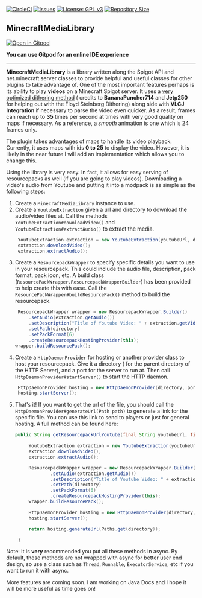 [![CircleCI](https://img.shields.io/circleci/build/github/PulseBeat02/MinecraftMediaLibrary?style=for-the-badge)](https://app.circleci.com/pipelines/github/PulseBeat02/MinecraftMediaLibrary)
[![Issues](https://img.shields.io/github/issues/PulseBeat02/MinecraftMediaLibrary?style=for-the-badge)](https://github.com/PulseBeat02/MinecraftMediaLibrary/issues)
[![License: GPL v3](https://img.shields.io/badge/License-GPLv3-blue.svg?style=for-the-badge)](https://www.gnu.org/licenses/gpl-3.0)
[![Repository Size](https://img.shields.io/github/languages/code-size/PulseBeat02/MinecraftMediaLibrary?style=for-the-badge)](https://github.com/PulseBeat02/MinecraftMediaLibrary)

## MinecraftMediaLibrary

[![Open in Gitpod](https://gitpod.io/button/open-in-gitpod.svg)](https://gitpod.io/#https://github.com/PulseBeat02/MinecraftMediaLibrary)

**You can use Gitpod for an online IDE experience**

---

**MinecraftMediaLibrary** is a library written along the Spigot API and net.minecraft.server classes to provide helpful and
useful classes for other plugins to take advantage of. One of the most important features perhaps is its ability to
play **videos** on a Minecraft Spigot server. It uses
a [very optimized dithering method](https://github.com/PulseBeat02/MinecraftMediaLibrary/blob/master/src/main/java/com/github/pulsebeat02/video/JetpImageDither.java) (
credits to **BananaPuncher714** and **Jetp250** for helping out with the Floyd Steinberg Dithering) along side with 
**VLCJ Integration** if necessary to parse the video even quicker. As a result, frames can reach up to **35** times per
second at times with very good quality on maps if necessary. As a reference, a *smooth* animation is one which is 24
frames only.

The plugin takes advantages of maps to handle its video playback. Currently, it uses maps with ids **0 to 25** to
display the video. However, it is likely in the near future I will add an implementation which allows you to change
this.

Using the library is very easy. In fact, it allows for easy serving of resourcepacks as well (if you are going to play
videos). Downloading a video's audio from Youtube and putting it into a modpack is as simple as the following steps:

1) Create a `MinecraftMediaLibrary` instance to use.
2) Create a `YoutubeExtraction` given a url and directory to download the audio/video files at. Call the
   methods `YoutubeExtraction#downloadVideo()` and `YoutubeExtraction#extractAudio()` to extract the media.
   ```java
    YoutubeExtraction extraction = new YoutubeExtraction(youtubeUrl, directory);
    extraction.downloadVideo();
    extraction.extractAudio();
   ```
3) Create a `ResourcepackWrapper` to specify specific details you want to use in your resourcepack. This could include
   the audio file, description, pack format, pack icon, etc. A build
   class (`ResourcePackWrapper.ResourcepackWrapperBuilder`) has been provided to help create this with ease. Call
   the `ResourcePackWrapper#buildResourcePack()` method to build the resourcepack.
   ```java
    ResourcepackWrapper wrapper = new ResourcepackWrapper.Builder()
        .setAudio(extraction.getAudio())
        .setDescription("Title of Youtube Video: " + extraction.getVideoTitle())
        .setPath(directory)
        .setPackFormat(6)
        .createResourcepackHostingProvider(this);
   wrapper.buildResourcePack();
   ```
4) Create a `HttpDaemonProvider` for hosting or another provider class to host your resourcepack. Give it a directory (
   for the parent directory of the HTTP Server), and a port for the server to run at. Then
   call `HttpDaemonProvider#startServer()` to start the HTTP daemon.
   ```java
    HttpDaemonProvider hosting = new HttpDaemonProvider(directory, port);
    hosting.startServer();
   ```
5) That's it! If you want to get the url of the file, you should call the
   `HttpDaemonProvider#generateUrl(Path path)` to generate a link for the specific file. You can use this link to send
   to players or just for general hosting. A full method can be found here:
   ```java
   public String getResourcepackUrlYoutube(final String youtubeUrl, final String directory, final int port) {

        YoutubeExtraction extraction = new YoutubeExtraction(youtubeUrl, directory);
        extraction.downloadVideo();
        extraction.extractAudio();

        ResourcepackWrapper wrapper = new ResourcepackWrapper.Builder()
                .setAudio(extraction.getAudio())
                .setDescription("Title of Youtube Video: " + extraction.getVideoTitle())
                .setPath(directory)
                .setPackFormat(6)
                .createResourcepackHostingProvider(this);
        wrapper.buildResourcePack();

        HttpDaemonProvider hosting = new HttpDaemonProvider(directory, port);
        hosting.startServer();

        return hosting.generateUrl(Paths.get(directory));

    }
   ```

Note: It is **very** recommended you put all these methods in async. By default, these methods are not wrapped with
async for better user end design, so use a class such as `Thread`, `Runnable`,
`ExecutorService`, etc if you want to run it with async.

More features are coming soon. I am working on Java Docs and I hope it will be more useful as time goes on!
